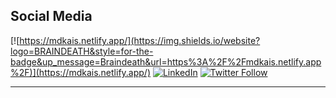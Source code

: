 
## Social Media

[![https://mdkais.netlify.app/](https://img.shields.io/website?logo=BRAINDEATH&style=for-the-badge&up_message=Braindeath&url=https%3A%2F%2Fmdkais.netlify.app%2F)](https://mdkais.netlify.app/)
[![LinkedIn](https://img.shields.io/badge/-LinkedIn-black.svg?style=for-the-badge&logo=linkedin&colorB=555)](https://linkedin.com/in/kais-md)
[![Twitter Follow](https://img.shields.io/twitter/follow/Md_Kais_?color=1DA1F2&logo=twitter&style=for-the-badge)](https://twitter.com/intent/follow?original_referer=https%3A%2F%2Fgithub.com%2FcodeSTACKr&screen_name=Md_Kais_)

----
